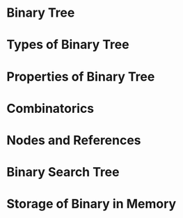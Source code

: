 # Binary Tree
# Types of Binary Tree
# Properties of Binary Tree
# Combinatorics
# Nodes and References
# Binary Search Tree
# Storage of Binary in Memory
